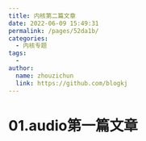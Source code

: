 ```yaml
---
title: 内核第二篇文章
date: 2022-06-09 15:49:31
permalink: /pages/52da1b/
categories:
  - 内核专题
tags:
  - 
author: 
  name: zhouzichun
  link: https://github.com/blogkj
---
```


# 01.audio第一篇文章


